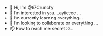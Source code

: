 - 👋 Hi, I’m @97Crunchy
- 👀 I’m interested in you....ayiieeee ...
- 🌱 I’m currently learning everything...
- 💞️ I’m looking to collaborate on everything ...
- 📫 How to reach me: secret :0...

<!---
97Crunchy/97Crunchy is a ✨ special ✨ repository because its `README.md` (this file) appears on your GitHub profile.
You can click the Preview link to take a look at your changes.
--->

